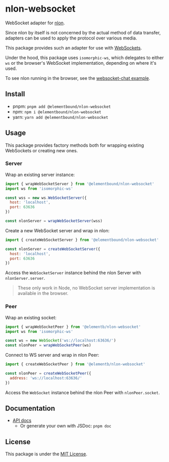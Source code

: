 # nlon-websocket

WebSocket adapter for [nlon](../../).

Since nlon by itself is not concerned by the actual method of data transfer,
adapters can be used to apply the protocol over various media.

This package provides such an adapter for use with
[WebSockets](https://developer.mozilla.org/en-US/docs/Web/API/WebSocket).

Under the hood, this package uses `isomorphic-ws`, which delegates to either
`ws` or the browser's WebSocket implementation, depending on where it's used.

To see nlon running in the browser, see the [websocket-chat
example](../../examples/websocket-chat/).

## Install

- pnpm: `pnpm add @elementbound/nlon-websocket`
- npm: `npm i @elementbound/nlon-websocket`
- yarn: `yarn add @elementbound/nlon-websocket`

## Usage

This package provides factory methods both for wrapping existing WebSockets or
creating new ones.

### Server

Wrap an existing server instance:

```js
import { wrapWebSocketServer } from '@elementbound/nlon-websocket'
import ws from 'isomorphic-ws'

const wss = new ws.WebSocketServer({
  host: 'localhost',
  port: 63636
})

const nlonServer = wrapWebSocketServer(wss)
```

Create a new WebSocket server and wrap in nlon:

```js
import { createWebSocketServer } from '@elementbound/nlon-websocket'

const nlonServer = createWebSocketServer({
  host: 'localhost',
  port: 63636
})
```

Access the `WebSocketServer` instance behind the nlon Server with
`nlonServer.server`.

> These only work in Node, no WebSocket server implementation is available in
> the browser.

### Peer

Wrap an existing socket:

```js
import { wrapWebSocketPeer } from '@elementb/nlon-websocket'
import ws from 'isomorphic-ws'

const ws = new WebSocket('ws://localhost:63636/')
const nlonPeer = wrapWebSocketPeer(ws)
```

Connect to WS server and wrap in nlon Peer:

```js
import { createWebSocketPeer } from '@elementb/nlon-websocket'

const nlonPeer = createWebSocketPeer({
  address: 'ws://localhost:63636/'
})
```

Access the `WebSocket` instance behind the nlon Peer with `nlonPeer.socket`.

## Documentation

- [API docs](https://elementbound.github.io/nlon/nlon-websocket/)
  - Or generate your own with JSDoc: `pnpm doc`

## License

This package is under the [MIT License](LICENSE).
